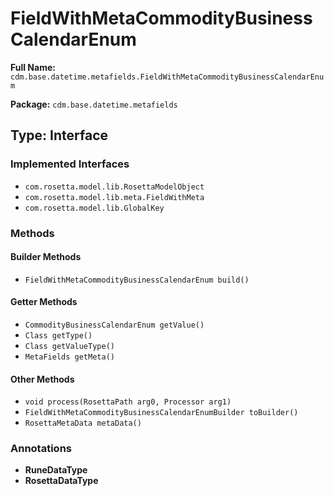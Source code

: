 # FieldWithMetaCommodityBusinessCalendarEnum

**Full Name:** `cdm.base.datetime.metafields.FieldWithMetaCommodityBusinessCalendarEnum`

**Package:** `cdm.base.datetime.metafields`

## Type: Interface

### Implemented Interfaces

- `com.rosetta.model.lib.RosettaModelObject`
- `com.rosetta.model.lib.meta.FieldWithMeta`
- `com.rosetta.model.lib.GlobalKey`

### Methods

#### Builder Methods

- `FieldWithMetaCommodityBusinessCalendarEnum build()`

#### Getter Methods

- `CommodityBusinessCalendarEnum getValue()`
- `Class getType()`
- `Class getValueType()`
- `MetaFields getMeta()`

#### Other Methods

- `void process(RosettaPath arg0, Processor arg1)`
- `FieldWithMetaCommodityBusinessCalendarEnumBuilder toBuilder()`
- `RosettaMetaData metaData()`

### Annotations

- **RuneDataType**
- **RosettaDataType**

